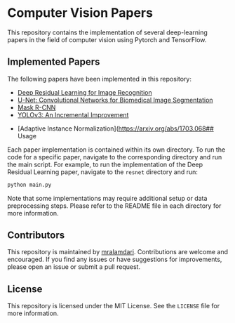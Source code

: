 # Computer Vision Papers

This repository contains the implementation of several deep-learning papers in the field of computer vision using Pytorch and TensorFlow.

## Implemented Papers

The following papers have been implemented in this repository:

- [Deep Residual Learning for Image Recognition](https://arxiv.org/abs/1512.03385)
- [U-Net: Convolutional Networks for Biomedical Image Segmentation](https://arxiv.org/abs/1505.04597)
- [Mask R-CNN](https://arxiv.org/abs/1703.06870)
- [YOLOv3: An Incremental Improvement](https://arxiv.org/abs/1804.02767)
<!-- - [Generative Adversarial Networks](https://arxiv.org/abs/1406.2661) -->
<!-- - [CycleGAN: Unpaired Image-to-Image Translation using Cycle-Consistent Adversarial Networks](https://arxiv.org/abs/1703.10593) -->
<!-- - [Spatial Transformer Networks](https://arxiv.org/abs/1506.02025) -->
- [Adaptive Instance Normalization](https://arxiv.org/abs/1703.068## Usage

Each paper implementation is contained within its own directory. To run the code for a specific paper, navigate to the corresponding directory and run the main script. For example, to run the implementation of the Deep Residual Learning paper, navigate to the `resnet` directory and run:

```bash
python main.py
```

Note that some implementations may require additional setup or data preprocessing steps. Please refer to the README file in each directory for more information.

## Contributors

This repository is maintained by [mralamdari](https://github.com/mralamdari). Contributions are welcome and encouraged. If you find any issues or have suggestions for improvements, please open an issue or submit a pull request.

## License

This repository is licensed under the MIT License. See the `LICENSE` file for more information.

